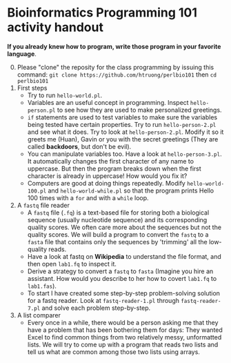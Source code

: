 Bioinformatics Programming 101 activity handout
===

**If you already knew how to program, write those program in your favorite language**.

0. Please "clone" the reposity for the class programming by issuing this command:
    `git clone https://github.com/htruong/perlbio101`
    then
    `cd perlbio101`
1. First steps
    - Try to run `hello-world.pl`. 
    - Variables are an useful concept in programming. Inspect `hello-person.pl` to see how they are used to make personalized greetings.
    - `if` statements are used to test variables to make sure the variables being tested have certain properties. Try to run `hello-person-2.pl` and see what it does. Try to look at `hello-person-2.pl`. Modify it so it greets me (Huan), Gavin or you with the secret greetings (They are called **backdoors**, but don't be evil).
    - You can manipulate variables too. Have a look at `hello-person-3.pl`. It automatically changes the first character of any name to uppercase. But then the program breaks down when the first character is already in uppercase! How would you fix it?
    - Computers are good at doing things repeatedly. Modify `hello-world-100.pl` and `hello-world-while.pl` so that the program prints Hello 100 times with a `for` and with a `while` loop.
2. A `fastq` file reader
    - A `fastq` file (`.fq`) is a text-based file for storing both a biological sequence (usually nucleotide sequence) and its corresponding quality scores. We often care more about the sequences but not the quality scores. We will build a program to convert the `fastq` to a `fasta` file that contains only the sequences by 'trimming' all the low-quality reads.
    - Have a look at fastq on **Wikipedia** to understand the file format, and then open `lab1.fq` to inspect it.
    - Derive a strategy to convert a `fastq` to `fasta` (Imagine you hire an assistant. How would you describe to her how to covert `lab1.fq` to `lab1.fas`). 
    - To start I have created some step-by-step problem-solving solution for a fastq reader. Look at `fastq-reader-1.pl` through `fastq-reader-7.pl` and solve each problem step-by-step. 
3. A list comparer
    - Every once in a while, there would be a person asking me that they have a problem that has been bothering them for days: They wanted Excel to find common things from two relatively messy, unformatted lists. We will try to come up with a program that reads two lists and tell us what are common among those two lists using arrays.
